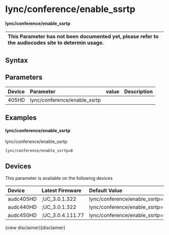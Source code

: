 ﻿---
description: lync/conference/enable_ssrtp
search: false
---

# lync/conference/enable_ssrtp

#### lync/conference/enable_ssrtp


| This Parameter has not been documented yet, please refer to the audiocodes site to determin usage.  | 
| :--- |

## Syntax

## Parameters
|Device|Parameter|value|Description|
|:---|:---|:---|:---|
| 405HD | lync/conference/enable_ssrtp |  |  |

## Examples
#### lync/conference/enable_ssrtp

lync/conference/enable_ssrtp

```
lync/conference/enable_ssrtp=0
```

## Devices
This parameter is available on the following devices

| Device | Latest Firmware | Default Value |
|:---|:---|:---|
| audc405HD | ;UC_3.0.1.322 | lync/conference/enable_ssrtp=0 
| audc440HD | ;UC_3.0.1.322 | lync/conference/enable_ssrtp=0 
| audc450HD | ;UC_3.0.4.111.77 | lync/conference/enable_ssrtp=0 

(view disclaimer)[disclaimer]
